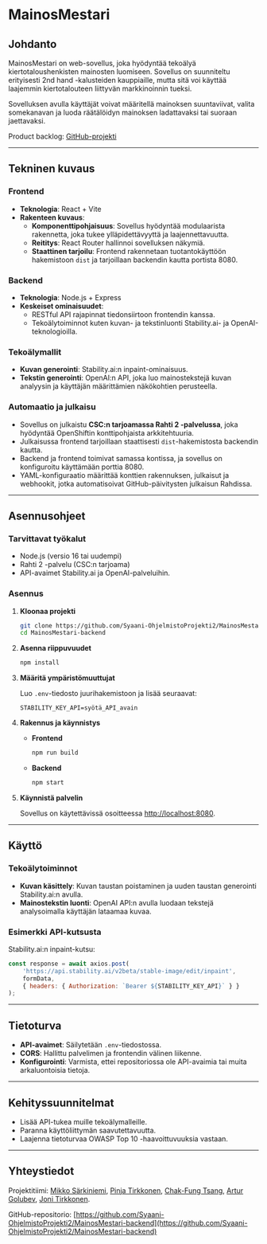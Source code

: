 # MainosMestari

## Johdanto

MainosMestari on web-sovellus, joka hyödyntää tekoälyä kiertotaloushenkisten mainosten luomiseen. Sovellus on suunniteltu erityisesti 2nd hand -kalusteiden kauppiaille, mutta sitä voi käyttää laajemmin kiertotalouteen liittyvän markkinoinnin tueksi. 

Sovelluksen avulla käyttäjät voivat määritellä mainoksen suuntaviivat, valita somekanavan ja luoda räätälöidyn mainoksen ladattavaksi tai suoraan jaettavaksi.

Product backlog: [GitHub-projekti](https://github.com/orgs/Syaani-OhjelmistoProjekti2/projects/2)

---

## Tekninen kuvaus

### Frontend
- **Teknologia**: React + Vite
- **Rakenteen kuvaus**:
  - **Komponenttipohjaisuus**: Sovellus hyödyntää modulaarista rakennetta, joka tukee ylläpidettävyyttä ja laajennettavuutta.
  - **Reititys**: React Router hallinnoi sovelluksen näkymiä.
  - **Staattinen tarjoilu**: Frontend rakennetaan tuotantokäyttöön hakemistoon `dist` ja tarjoillaan backendin kautta portista 8080.

### Backend
- **Teknologia**: Node.js + Express
- **Keskeiset ominaisuudet**:
  - RESTful API rajapinnat tiedonsiirtoon frontendin kanssa.
  - Tekoälytoiminnot kuten kuvan- ja tekstinluonti Stability.ai- ja OpenAI-teknologioilla.

### Tekoälymallit
- **Kuvan generointi**: Stability.ai:n inpaint-ominaisuus.
- **Tekstin generointi**: OpenAI:n API, joka luo mainostekstejä kuvan analyysin ja käyttäjän määrittämien näkökohtien perusteella.

### Automaatio ja julkaisu
- Sovellus on julkaistu **CSC:n tarjoamassa Rahti 2 -palvelussa**, joka hyödyntää OpenShiftin konttipohjaista arkkitehtuuria.
- Julkaisussa frontend tarjoillaan staattisesti `dist`-hakemistosta backendin kautta.
- Backend ja frontend toimivat samassa kontissa, ja sovellus on konfiguroitu käyttämään porttia 8080.
- YAML-konfiguraatio määrittää konttien rakennuksen, julkaisut ja webhookit, jotka automatisoivat GitHub-päivitysten julkaisun Rahdissa.

---

## Asennusohjeet

### Tarvittavat työkalut
- Node.js (versio 16 tai uudempi)
- Rahti 2 -palvelu (CSC:n tarjoama)
- API-avaimet Stability.ai ja OpenAI-palveluihin.

### Asennus

1. **Kloonaa projekti**
   ```bash
   git clone https://github.com/Syaani-OhjelmistoProjekti2/MainosMestari-backend.git
   cd MainosMestari-backend
   ```

2. **Asenna riippuvuudet**
   ```bash
   npm install
   ```

3. **Määritä ympäristömuuttujat**
   
   Luo `.env`-tiedosto juurihakemistoon ja lisää seuraavat:
   ```plaintext
   STABILITY_KEY_API=syötä_API_avain
   ```

4. **Rakennus ja käynnistys**

   - **Frontend**
     ```bash
     npm run build
     ```

   - **Backend**
     ```bash
     npm start
     ```

5. **Käynnistä palvelin**
   
   Sovellus on käytettävissä osoitteessa [http://localhost:8080](http://localhost:8080).

---

## Käyttö

### Tekoälytoiminnot
- **Kuvan käsittely**: Kuvan taustan poistaminen ja uuden taustan generointi Stability.ai:n avulla.
- **Mainostekstin luonti**: OpenAI API:n avulla luodaan tekstejä analysoimalla käyttäjän lataamaa kuvaa.

### Esimerkki API-kutsusta

Stability.ai:n inpaint-kutsu:
```javascript
const response = await axios.post(
    'https://api.stability.ai/v2beta/stable-image/edit/inpaint',
    formData,
    { headers: { Authorization: `Bearer ${STABILITY_KEY_API}` } }
);
```

---

## Tietoturva

- **API-avaimet**: Säilytetään `.env`-tiedostossa.
- **CORS**: Hallittu palvelimen ja frontendin välinen liikenne.
- **Konfigurointi**: Varmista, ettei repositoriossa ole API-avaimia tai muita arkaluontoisia tietoja.

---

## Kehityssuunnitelmat
- Lisää API-tukea muille tekoälymalleille.
- Paranna käyttöliittymän saavutettavuutta.
- Laajenna tietoturvaa OWASP Top 10 -haavoittuvuuksia vastaan.

---

## Yhteystiedot
Projektitiimi: [Mikko Särkiniemi](https://github.com/Mikkosar), [Pinja Tirkkonen](https://github.com/pinzati), [Chak-Fung Tsang](https://github.com/Chaakkii), [Artur Golubev](https://github.com/goluart), [Joni Tirkkonen](https://github.com/jonitirk).

GitHub-repositorio: [https://github.com/Syaani-OhjelmistoProjekti2/MainosMestari-backend](https://github.com/Syaani-OhjelmistoProjekti2/MainosMestari-backend)


